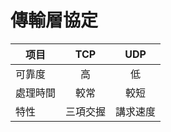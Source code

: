# 傳輸層協定

| 项目        | TCP   |  UDP  |
| -----   | :-----:  | :----:  |
|  可靠度      |   高   |   低   |
| 處理時間     | 較常 |   較短     |
|   特性      |   三項交握   |    講求速度  |